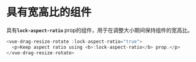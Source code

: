 # 具有宽高比的组件

具有<b>`lock-aspect-ratio` </b> prop的组件，用于在调整大小期间保持组件的宽高比。

~~~js
<vue-drag-resize-rotate :lock-aspect-ratio="true">
  <p>Keep aspect ratio using <b>:lock-aspect-ratio</b> prop.</p>
</vue-drag-resize-rotate>
~~~

